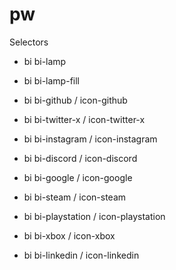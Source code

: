 # pw #

Selectors

- bi bi-lamp
- bi bi-lamp-fill

- bi bi-github / icon-github
- bi bi-twitter-x  / icon-twitter-x
- bi bi-instagram / icon-instagram
- bi bi-discord / icon-discord
- bi bi-google / icon-google
- bi bi-steam / icon-steam
- bi bi-playstation / icon-playstation
- bi bi-xbox / icon-xbox
- bi bi-linkedin / icon-linkedin
